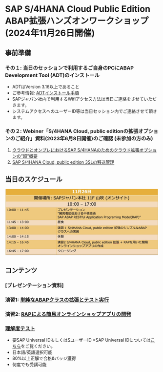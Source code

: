 # SAP S/4HANA Cloud Public Edition ABAP拡張ハンズオンワークショップ (2024年11月26日開催)

## 事前準備    
### その１: 当日のセッションで利用するご自身のPCにABAP Development Tool (ADT)のインストール     
- ADTはVersion 3.16以上であること
- ご参考情報: [ADTインストール手順](https://developers.sap.com/tutorials/abap-install-adt.html )
- SAPジャパン社内で利用するWifiアクセス方法は当日ご連絡をさせていただきます。
- システムアクセスへのユーザーID等は当日セッション内でご連絡させて頂きます。


### その２: Webiner「S/4HANA Cloud, public editionの拡張オプションのご紹介」資料(2023年6月8日開催)のご確認 (未参加の方のみ)
1. [クラウドとオンプレにおけるSAP S/4HANAのためのクラウド拡張オプションの”超”概要​](Preparations/SAPS4HANApublicCloud_extensibilityOptions.pdf)
2. [SAP S/4HANA Cloud, public edition 3SLの移送管理](Preparations/Day2_2_3SL_TransportManagement_Public_translated.pdf)


## 当日のスケジュール
![schedule](images/schedule_ABAPWorkshop_20241126.jpg)

## コンテンツ
### [プレゼンテーション資料]
### 演習1: [単純なABAPクラスの拡張とテスト実行](Exercise_1/Exercise1_developerExtensibilities_1126.pdf)
### 演習2: [RAPによる簡易オンラインショップアプリの開発](Exercise_2/Exercise2_developerExtensibilities_0216.pdf)
<!--  ### 演習3: [Side-by-Side拡張のためのカスタムAPIの開発](Exercise_3/Exercise3_developerExtensibilities_update.pdf) -->
### [理解度テスト](https://performancemanager.successfactors.eu/sf/learning?destUrl=https%3a%2f%2fsaplearninghub%2eplateau%2ecom%2flearning%2fuser%2fdeeplink%5fredirect%2ejsp%3flinkId%3dPROGRAM%5fDETAILS%26programID%3dPE%5fKB%5fS4HC%5fABAP%5fDEVS4%26fromSF%3dY&company=learninghub) 
- 要SAP Universal IDもしくはSユーザーID *SAP Universal IDについては[こちら](https://www.sap.com/japan/account/universal-id.html)をご覧ください。
- 日本語/英語選択可能
- 80%以上正解で合格&バッジ獲得
- 何度でも受講可能

